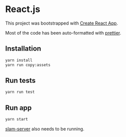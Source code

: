 # React.js

This project was bootstrapped with [Create React App](https://github.com/facebookincubator/create-react-app).

Most of the code has been auto-formatted with [prettier](https://github.com/prettier/prettier).

## Installation
```bash
yarn install
yarn run copy:assets
```

## Run tests
```bash
yarn run test
```

## Run app
```bash
yarn start
```

[slam-server](https://github.com/mrwest808/slam-server) also needs to be running.
